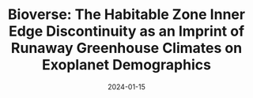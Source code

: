 ---
title: "Bioverse: The Habitable Zone Inner Edge Discontinuity as an Imprint of Runaway Greenhouse Climates on Exoplanet Demographics"
collection: publications
category: manuscripts
permalink: /publication/Schlecker2024
date: 2024-01-15
venue: 'The Planetary Science Journal'
paperurl: 'http://arnaudsalvador.github.io/files/Schlecker2024.pdf'
bibtexurl: 'http://arnaudsalvador.github.io/files/Schlecker2024.bib'
citation: 'Schlecker, M., Apai, D., Lichtenberg, T., Bergsten, G., <strong>Salvador, A.</strong>, Hardegree-Ullman, K. K. (2024). &quot;Bioverse: The Habitable Zone Inner Edge Discontinuity as an Imprint of Runaway Greenhouse Climates on Exoplanet Demographics.&quot; <i>The Planetary Science Journal</i>. 5(1).'
---